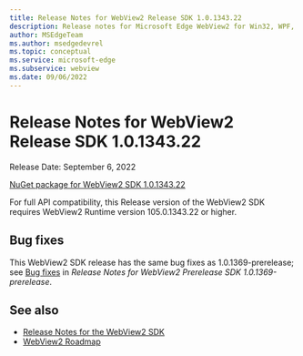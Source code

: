 ```yaml
---
title: Release Notes for WebView2 Release SDK 1.0.1343.22
description: Release notes for Microsoft Edge WebView2 for Win32, WPF, and WinForms, covering new features, APIs, and fixes.
author: MSEdgeTeam
ms.author: msedgedevrel
ms.topic: conceptual
ms.service: microsoft-edge
ms.subservice: webview
ms.date: 09/06/2022
---
```

# Release Notes for WebView2 Release SDK 1.0.1343.22

Release Date: September 6, 2022

[NuGet package for WebView2 SDK 1.0.1343.22](https://www.nuget.org/packages/Microsoft.Web.WebView2/1.0.1343.22)

For full API compatibility, this Release version of the WebView2 SDK requires WebView2 Runtime version 105.0.1343.22 or higher.


<!-- ====================================================================== -->
## Bug fixes

This WebView2 SDK release has the same bug fixes as 1.0.1369-prerelease; see [Bug fixes](./1-0-1369-prerelease.md#bug-fixes) in _Release Notes for WebView2 Prerelease SDK 1.0.1369-prerelease_.


<!-- ====================================================================== -->
## See also

* [Release Notes for the WebView2 SDK](./index.md)
* [WebView2 Roadmap](../roadmap.md)
